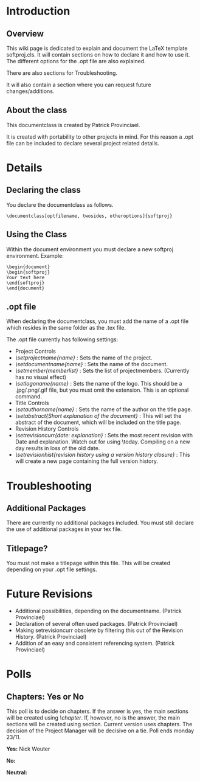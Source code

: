 # Introduction #

## Overview ##

This wiki page is dedicated to explain and document the LaTeX template softproj.cls. It will contain sections on how to declare it and how to use it. The different options for the .opt file are also explained.

There are also sections for Troubleshooting.

It will also contain a section where you can request future changes/additions.

## About the class ##
This documentclass is created by Patrick Provinciael.

It is created with portability to other projects in mind. For this reason a .opt file can be included to declare several project related details.


# Details #

## Declaring the class ##
You declare the documentclass as follows.

```
\documentclass[optfilename, twosides, otheroptions]{softproj}
```

## Using the Class ##
Within the document environment you must declare a new softproj environment.
Example:
```
\begin{document}
\begin{softproj}
Your text here
\end{softproj}
\end{document}
```

## .opt file ##
When declaring the documentclass, you must add the name of a .opt file which resides in the same folder as the .tex file.

The .opt file currently has following settings:
  * Project Controls
  * _\setprojectname{name}_ : Sets the name of the project.
  * _\setdocumentname{name}_ : Sets the name of the document.
  * _\setmember{memberlist}_ : Sets the list of projectmembers. (Currently has no visual effect)
  * _\setlogoname{name}_ : Sets the name of the logo. This should be a .jpg/.png/.gif file, but you must omit the extension. This is an optional command.
  * Title Controls
  * _\setauthorname{name}_ : Sets the name of the author on the title page.
  * _\setabstract{Short explanation of the document}_ : This will set the abstract of the document, which will be included on the title page.
  * Revision History Controls
  * _\setrevisioncurr{date: explanation}_ : Sets the most recent revision with Date and explanation. Watch out for using \today. Compiling on a new day results in loss of the old date.
  * _\setrevisionhist{revision history using a version history closure}_ : This will create a new page containing the full version history.

# Troubleshooting #

## Additional Packages ##
There are currently no additional packages included. You must still declare the use of additional packages in your tex file.

## Titlepage? ##
You must not make a titlepage within this file. This will be created depending on your .opt file settings.

# Future Revisions #
  * Additional possibilities, depending on the documentname. (Patrick Provinciael)
  * Declaration of several often used packages. (Patrick Provinciael)
  * Making setrevisioncurr obsolete by filtering this out of the Revision History. (Patrick Provinciael)
  * Addition of an easy and consistent referencing system. (Patrick Provinciael)

# Polls #
## Chapters: Yes or No ##
This poll is to decide on chapters. If the answer is yes, the main sections will be created using _\chapter_. If, however, no is the answer, the main sections will be created using section. Current version uses chapters. The decision of the Project Manager will be decisive on a tie. Poll ends monday 23/11.

**Yes:** Nick Wouter

**No:**

**Neutral:**